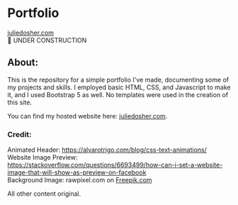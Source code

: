 # Portfolio
[juliedosher.com](https://juliedosher.azurewebsites.net/)  
🚧 UNDER CONSTRUCTION

## About:
This is the repository for a simple portfolio I've made, documenting some of my projects and skills. I employed basic HTML, CSS, and Javascript to make it, and I used Bootstrap 5 as well. No templates were used in the creation of this site.

You can find my hosted website here: [juliedosher.com](https://juliedosher.azurewebsites.net/).   
   
   
### Credit:  
Animated Header: https://alvarotrigo.com/blog/css-text-animations/  
Website Image Preview: https://stackoverflow.com/questions/6693499/how-can-i-set-a-website-image-that-will-show-as-preview-on-facebook   
Background Image: rawpixel.com on [Freepik.com](https://www.freepik.com/)  

All other content original.
